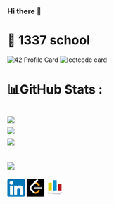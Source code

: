 ### Hi there 👋

<!--
**Mounadi05/Mounadi05** is a ✨ _special_ ✨ repository because its `README.md` (this file) appears on your GitHub profile.
Here are some ideas to get you started:
- 🔭 I’m currently working on ...
- 🌱 I’m currently learning ...
- 👯 I’m looking to collaborate on ...
- 🤔 I’m looking for help with ...
- 💬 Ask me about ...
- 📫 How to reach me: ...
- 😄 Pronouns: ...
- ⚡ Fun fact: ...
-->
# 🏫 1337 school
![42 Profile Card](https://1337-readme-hxx2.vercel.app/api/profile?cursus=42cursus&dark=true&login=ael-bekk) ![leetcode card](https://stats-cards-4b1n8mmbp-hxx2.vercel.app/api/leetcode/?username=ael-bekk)

 # 📊GitHub Stats :
![](https://github-readme-stats.vercel.app/api?username=ael-bekk&theme=dark&hide_border=true&include_all_commits=true&count_private=true)<br/>
![](https://github-readme-streak-stats.herokuapp.com/?user=ael-bekk&theme=dark&hide_border=true)<br/>
![](https://github-readme-stats.vercel.app/api/top-langs/?username=ael-bekk&theme=dark&hide_border=true&include_all_commits=true&count_private=true&layout=compact&hide=php,html,javascript,css,scss,dart)
---
![](https://komarev.com/ghpvc/?username=ael-bekk&label=Visitors+Count&color=brightgreen) 
---
[<img src='https://github.com/ael-bekk/ael-bekk/blob/main/img/download.png' alt='linkedin' height='40'>](https://www.linkedin.com/in/el-bekkali-abdellah-a812aa241/) [<img src='https://github.com/ael-bekk/ael-bekk/blob/main/img/download2.png' height='40'>](https://leetcode.com/ael-bekk/) [<img src='https://github.com/ael-bekk/ael-bekk/blob/main/img/download3.png' alt='Certificates' height='40'>](https://codeforces.com/profile/ael-bekk00)
